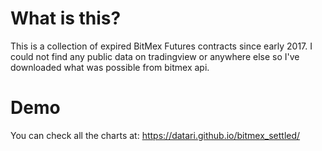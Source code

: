 What is this?
=============

This is a collection of expired BitMex Futures contracts since early 2017.
I could not find any public data on tradingview or anywhere else so I've downloaded what was possible from bitmex api.


Demo
====

You can check all the charts at:
https://datari.github.io/bitmex_settled/


